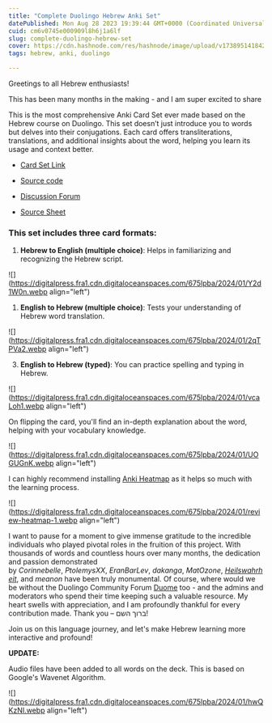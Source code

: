 ```yaml
---
title: "Complete Duolingo Hebrew Anki Set"
datePublished: Mon Aug 28 2023 19:39:44 GMT+0000 (Coordinated Universal Time)
cuid: cm6v0745e000909l8h6j1a6lf
slug: complete-duolingo-hebrew-set
cover: https://cdn.hashnode.com/res/hashnode/image/upload/v1738951418421/4e4a3c32-e003-40a0-be1e-6d8c22a34ae0.webp
tags: hebrew, anki, duolingo

---
```


Greetings to all Hebrew enthusiasts!

This has been many months in the making - and I am super excited to share

This is the most comprehensive Anki Card Set ever made based on the Hebrew course on Duolingo. This set doesn’t just introduce you to words but delves into their conjugations. Each card offers transliterations, translations, and additional insights about the word, helping you learn its usage and context better.

* [Card Set Link](https://ankiweb.net/shared/info/849529857)
    
* [Source code](https://github.com/JacobWeinbren/Memrise-Duolingo)
    
* [Discussion Forum](https://forum.duome.eu/viewtopic.php?t=14446-request-someone-who-has-finished-hebrew-course-incomplete-vocab)
    
* [Source Sheet](https://docs.google.com/spreadsheets/d/1abxso4ZnnZ_fPQv4aWf5vwmvLYODcofahH_MncB8-nE/edit)
    

### This set includes three card formats:

1. **Hebrew to English (multiple choice)**: Helps in familiarizing and recognizing the Hebrew script.
    

![](https://digitalpress.fra1.cdn.digitaloceanspaces.com/675lpba/2024/01/Y2d1W0n.webp align="left")

1. **English to Hebrew (multiple choice)**: Tests your understanding of Hebrew word translation.
    

![](https://digitalpress.fra1.cdn.digitaloceanspaces.com/675lpba/2024/01/2qTPVa2.webp align="left")

3. **English to Hebrew (typed)**: You can practice spelling and typing in Hebrew.
    

![](https://digitalpress.fra1.cdn.digitaloceanspaces.com/675lpba/2024/01/vcaLoh1.webp align="left")

On flipping the card, you'll find an in-depth explanation about the word, helping with your vocabulary knowledge.

![](https://digitalpress.fra1.cdn.digitaloceanspaces.com/675lpba/2024/01/UOGUGnK.webp align="left")

I can highly recommend installing [Anki Heatmap](https://ankiweb.net/shared/info/1771074083?ref=kafkaesque.digitalpress.blog) as it helps so much with the learning process.

![](https://digitalpress.fra1.cdn.digitaloceanspaces.com/675lpba/2024/01/review-heatmap-1.webp align="left")

I want to pause for a moment to give immense gratitude to the incredible individuals who played pivotal roles in the fruition of this project. With thousands of words and countless hours over many months, the dedication and passion demonstrated by *Corinnebelle*, *PtolemysXX*, *EranBarLev*, *dakanga*, *MatOzone*, [*Heilswahrheit*](https://duolinguists.wordpress.com/2022/03/23/duolingo-hebrew-course-vocab-pdf/%22?ref=kafkaesque.digitalpress.blog), and *meanon* have been truly monumental. Of course, where would we be without the Duolingo Community Forum [Duome](https://forum.duome.eu/?ref=kafkaesque.digitalpress.blog) too - and the admins and moderators who spend their time keeping such a valuable resource. My heart swells with appreciation, and I am profoundly thankful for every contribution made. Thank you – ברוך השם!

Join us on this language journey, and let's make Hebrew learning more interactive and profound!

**UPDATE:**

Audio files have been added to all words on the deck. This is based on Google's Wavenet Algorithm.

![](https://digitalpress.fra1.cdn.digitaloceanspaces.com/675lpba/2024/01/hwQKzNI.webp align="left")